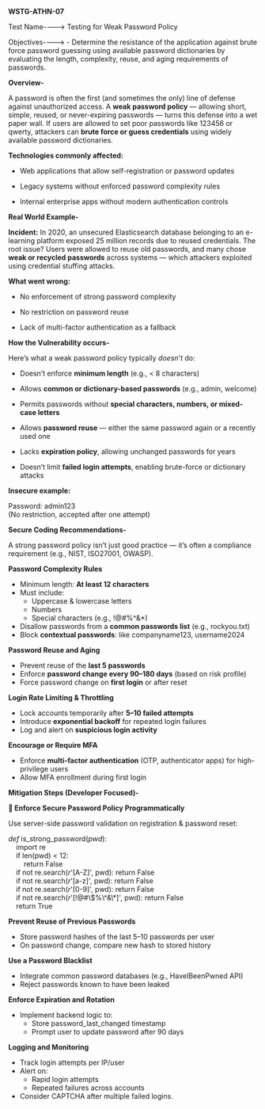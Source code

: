 **WSTG-ATHN-07**

Test Name----\> Testing for Weak Password Policy

Objectives----\> \- Determine the resistance of the application against brute force password guessing using available password dictionaries by evaluating the length, complexity, reuse, and aging requirements of passwords.

**Overview-**

A password is often the first (and sometimes the only) line of defense against unauthorized access. A **weak password policy** — allowing short, simple, reused, or never-expiring passwords — turns this defense into a wet paper wall. If users are allowed to set poor passwords like 123456 or qwerty, attackers can **brute force or guess credentials** using widely available password dictionaries.

**Technologies commonly affected:**

* Web applications that allow self-registration or password updates

* Legacy systems without enforced password complexity rules

* Internal enterprise apps without modern authentication controls

**Real World Example-**

**Incident:** In 2020, an unsecured Elasticsearch database belonging to an e-learning platform exposed 25 million records due to reused credentials. The root issue? Users were allowed to reuse old passwords, and many chose **weak or recycled passwords** across systems — which attackers exploited using credential stuffing attacks.

**What went wrong:**

* No enforcement of strong password complexity

* No restriction on password reuse

* Lack of multi-factor authentication as a fallback

**How the Vulnerability occurs-**

Here’s what a weak password policy typically *doesn’t* do:

* Doesn’t enforce **minimum length** (e.g., \< 8 characters)

* Allows **common or dictionary-based passwords** (e.g., admin, welcome)

* Permits passwords without **special characters, numbers, or mixed-case letters**

* Allows **password reuse** — either the same password again or a recently used one

* Lacks **expiration policy**, allowing unchanged passwords for years

* Doesn’t limit **failed login attempts**, enabling brute-force or dictionary attacks

**Insecure example:**

Password: admin123  
(No restriction, accepted after one attempt)

**Secure Coding Recommendations-**

A strong password policy isn’t just good practice — it’s often a compliance requirement (e.g., NIST, ISO27001, OWASP).

**Password Complexity Rules**

* Minimum length: **At least 12 characters**  
* Must include:  
  * Uppercase & lowercase letters  
  * Numbers  
  * Special characters (e.g., \!@\#%^&\*)  
* Disallow passwords from a **common passwords list** (e.g., rockyou.txt)  
* Block **contextual passwords**: like companyname123, username2024

**Password Reuse and Aging**

* Prevent reuse of the **last 5 passwords**  
* Enforce **password change every 90–180 days** (based on risk profile)  
* Force password change on **first login** or after reset

**Login Rate Limiting & Throttling**

* Lock accounts temporarily after **5–10 failed attempts**  
* Introduce **exponential backoff** for repeated login failures  
* Log and alert on **suspicious login activity**

**Encourage or Require MFA**

* Enforce **multi-factor authentication** (OTP, authenticator apps) for high-privilege users  
* Allow MFA enrollment during first login

**Mitigation Steps (Developer Focused)-**

**🔧 Enforce Secure Password Policy Programmatically**

Use server-side password validation on registration & password reset:

*def* is\_strong\_password(*pwd*):  
    import re  
    if len(pwd) \< 12:  
        return False  
    if not re.search(*r*'\[A-Z\]', pwd): return False  
    if not re.search(*r*'\[a-z\]', pwd): return False  
    if not re.search(*r*'\[0-9\]', pwd): return False  
    if not re.search(*r*'\[\!@\#\\$%\\^&\\\*\]', pwd): return False  
    return True

**Prevent Reuse of Previous Passwords**

* Store password hashes of the last 5–10 passwords per user  
* On password change, compare new hash to stored history

**Use a Password Blacklist**

* Integrate common password databases (e.g., HaveIBeenPwned API)  
* Reject passwords known to have been leaked

**Enforce Expiration and Rotation**

* Implement backend logic to:  
  * Store password\_last\_changed timestamp  
  * Prompt user to update password after 90 days

**Logging and Monitoring**

* Track login attempts per IP/user  
* Alert on:  
  * Rapid login attempts  
  * Repeated failures across accounts  
* Consider CAPTCHA after multiple failed logins.

